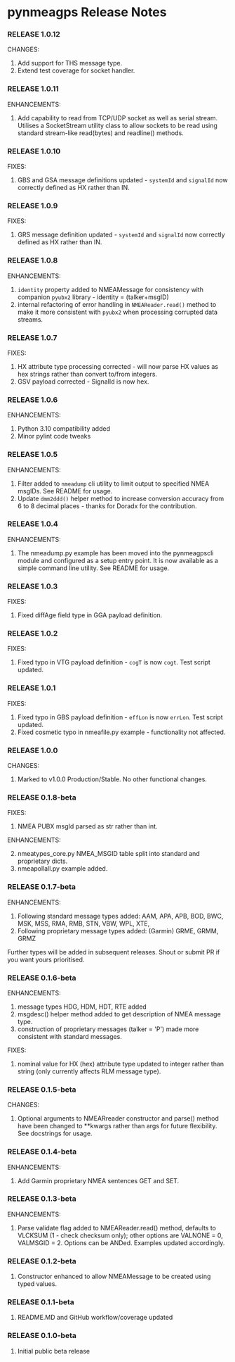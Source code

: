 # pynmeagps Release Notes

### RELEASE 1.0.12

CHANGES:

1. Add support for THS message type.
1. Extend test coverage for socket handler.

### RELEASE 1.0.11

ENHANCEMENTS:

1. Add capability to read from TCP/UDP socket as well as serial stream. Utilises a SocketStream utility class to allow sockets to be read using standard stream-like read(bytes) and readline() methods.


### RELEASE 1.0.10

FIXES:

1. GBS and GSA message definitions updated - `systemId` and `signalId` now correctly defined as HX rather than IN.

### RELEASE 1.0.9

FIXES:

1. GRS message definition updated - `systemId` and `signalId` now correctly defined as HX rather than IN.

### RELEASE 1.0.8

ENHANCEMENTS:

1. `identity` property added to NMEAMessage for consistency with companion `pyubx2` library - identity = (talker+msgID)
2. internal refactoring of error handling in `NMEAReader.read()` method to make it more consistent with `pyubx2` when processing corrupted data streams.

### RELEASE 1.0.7

FIXES:

1. HX attribute type processing corrected - will now parse HX values as hex strings rather than convert to/from integers.
2. GSV payload corrected - SignalId is now hex.

### RELEASE 1.0.6

ENHANCEMENTS:

1. Python 3.10 compatibility added
2. Minor pylint code tweaks

### RELEASE 1.0.5

ENHANCEMENTS:

1. Filter added to `nmeadump` cli utility to limit output to specified NMEA msgIDs. See README for usage.
2. Update `dmm2ddd()` helper method to increase conversion accuracy from 6 to 8 decimal places - thanks for Doradx for the contribution.

### RELEASE 1.0.4

ENHANCEMENTS:

1. The nmeadump.py example has been moved into the pynmeagpscli module and configured as a setup entry point. It is now available as a simple command line utility. See README for usage.

### RELEASE 1.0.3

FIXES:

1. Fixed diffAge field type in GGA payload definition.

### RELEASE 1.0.2

FIXES:

1. Fixed typo in VTG payload definition - `cogT` is now `cogt`. Test script updated.

### RELEASE 1.0.1

FIXES:

1. Fixed typo in GBS payload definition - `effLon` is now `errLon`. Test script updated.
2. Fixed cosmetic typo in nmeafile.py example - functionality not affected.

### RELEASE 1.0.0

CHANGES:

1. Marked to v1.0.0 Production/Stable. No other functional changes.

### RELEASE 0.1.8-beta

FIXES:

1. NMEA PUBX msgId parsed as str rather than int.

ENHANCEMENTS:

2. nmeatypes_core.py NMEA_MSGID table split into standard and proprietary dicts. 
3. nmeapollall.py example added.

### RELEASE 0.1.7-beta

ENHANCEMENTS:

1. Following standard message types added: AAM, APA, APB, BOD, BWC, MSK, MSS, RMA, RMB, STN, VBW, WPL, XTE, 
2. Following proprietary message types added: (Garmin) GRME, GRMM, GRMZ

Further types will be added in subsequent releases. Shout or submit PR if you want yours prioritised.

### RELEASE 0.1.6-beta

ENHANCEMENTS:

1. message types HDG, HDM, HDT, RTE added
2. msgdesc() helper method added to get description of NMEA message type.
3. construction of proprietary messages (talker = 'P') made more consistent with standard messages.

FIXES:

1. nominal value for HX (hex) attribute type updated to integer rather than string (only currently affects RLM message type).


### RELEASE 0.1.5-beta

CHANGES:

1. Optional arguments to NMEARreader constructor and parse() method have been changed to **kwargs rather than args for future flexibility. See docstrings for usage.

### RELEASE 0.1.4-beta

ENHANCEMENTS:

1. Add Garmin proprietary NMEA sentences GET and SET.

### RELEASE 0.1.3-beta

ENHANCEMENTS:

1. Parse validate flag added to NMEAReader.read() method, defaults to VLCKSUM (1 - check checksum only); other options are VALNONE = 0, 
VALMSGID = 2. Options can be ANDed. Examples updated accordingly.

### RELEASE 0.1.2-beta

1. Constructor enhanced to allow NMEAMessage to be created using typed values.

### RELEASE 0.1.1-beta

1. README.MD and GitHub workflow/coverage updated

### RELEASE 0.1.0-beta

1. Initial public beta release
